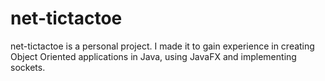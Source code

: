 # net-tictactoe
net-tictactoe is a personal project. I made it to gain experience in creating Object Oriented applications in Java, using JavaFX and implementing sockets.
